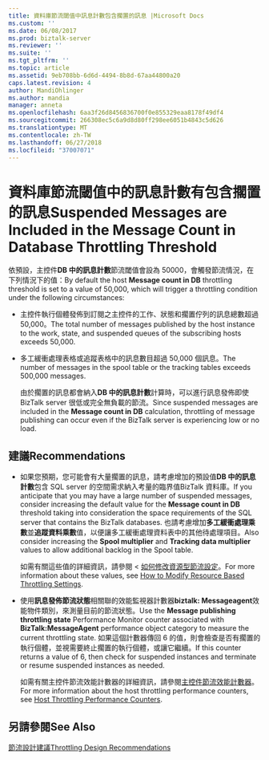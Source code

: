```yaml
---
title: 資料庫節流閾值中訊息計數包含擱置的訊息 |Microsoft Docs
ms.custom: ''
ms.date: 06/08/2017
ms.prod: biztalk-server
ms.reviewer: ''
ms.suite: ''
ms.tgt_pltfrm: ''
ms.topic: article
ms.assetid: 9eb708bb-6d6d-4494-8b8d-67aa44800a20
caps.latest.revision: 4
author: MandiOhlinger
ms.author: mandia
manager: anneta
ms.openlocfilehash: 6aa3f26d8456836700f0e855329eaa8178f49df4
ms.sourcegitcommit: 266308ec5c6a9d8d80ff298ee6051b4843c5d626
ms.translationtype: MT
ms.contentlocale: zh-TW
ms.lasthandoff: 06/27/2018
ms.locfileid: "37007071"
---
```

# <a name="suspended-messages-are-included-in-the-message-count-in-database-throttling-threshold"></a><span data-ttu-id="54b0c-102">資料庫節流閾值中的訊息計數有包含擱置的訊息</span><span class="sxs-lookup"><span data-stu-id="54b0c-102">Suspended Messages are Included in the Message Count in Database Throttling Threshold</span></span>
<span data-ttu-id="54b0c-103">依預設，主控件**DB 中的訊息計數**節流閾值會設為 50000，會觸發節流情況，在下列情況下的值：</span><span class="sxs-lookup"><span data-stu-id="54b0c-103">By default the host **Message count in DB** throttling threshold is set to a value of 50,000, which will trigger a throttling condition under the following circumstances:</span></span>  
  
- <span data-ttu-id="54b0c-104">主控件執行個體發佈到訂閱之主控件的工作、狀態和擱置佇列的訊息總數超過 50,000。</span><span class="sxs-lookup"><span data-stu-id="54b0c-104">The total number of messages published by the host instance to the work, state, and suspended queues of the subscribing hosts exceeds 50,000.</span></span>  
  
- <span data-ttu-id="54b0c-105">多工緩衝處理表格或追蹤表格中的訊息數目超過 50,000 個訊息。</span><span class="sxs-lookup"><span data-stu-id="54b0c-105">The number of messages in the spool table or the tracking tables exceeds 500,000 messages.</span></span>  
  
  <span data-ttu-id="54b0c-106">由於擱置的訊息都會納入**DB 中的訊息計數**計算時，可以進行訊息發佈即使 BizTalk server 很低或完全無負載的節流。</span><span class="sxs-lookup"><span data-stu-id="54b0c-106">Since suspended messages are included in the **Message count in DB** calculation, throttling of message publishing can occur even if the BizTalk server is experiencing low or no load.</span></span>  
  
## <a name="recommendations"></a><span data-ttu-id="54b0c-107">建議</span><span class="sxs-lookup"><span data-stu-id="54b0c-107">Recommendations</span></span>  
  
-   <span data-ttu-id="54b0c-108">如果您預期，您可能會有大量擱置的訊息，請考慮增加的預設值**DB 中的訊息計數**包含 SQL server 的空間需求納入考量的臨界值BizTalk 資料庫。</span><span class="sxs-lookup"><span data-stu-id="54b0c-108">If you anticipate that you may have a large number of suspended messages, consider increasing the default value for the **Message count in DB** threshold taking into consideration the space requirements of the SQL server that contains the BizTalk databases.</span></span> <span data-ttu-id="54b0c-109">也請考慮增加**多工緩衝處理乘數**並**追蹤資料乘數**值，以便讓多工緩衝處理資料表中的其他待處理項目。</span><span class="sxs-lookup"><span data-stu-id="54b0c-109">Also consider increasing the **Spool multiplier** and **Tracking data multiplier** values to allow additional backlog in the Spool table.</span></span>  
  
     <span data-ttu-id="54b0c-110">如需有關這些值的詳細資訊，請參閱 <<c0> [ 如何修改資源型節流設定](../core/how-to-modify-resource-based-throttling-settings.md)。</span><span class="sxs-lookup"><span data-stu-id="54b0c-110">For more information about these values, see [How to Modify Resource Based Throttling Settings](../core/how-to-modify-resource-based-throttling-settings.md).</span></span>  
  
-   <span data-ttu-id="54b0c-111">使用**訊息發佈節流狀態**相關聯的效能監視器計數器**biztalk: Messageagent**效能物件類別，來測量目前的節流狀態。</span><span class="sxs-lookup"><span data-stu-id="54b0c-111">Use the **Message publishing throttling state** Performance Monitor counter associated with **BizTalk:MessageAgent** performance object category to measure the current throttling state.</span></span> <span data-ttu-id="54b0c-112">如果這個計數器傳回 6 的值，則會檢查是否有擱置的執行個體，並視需要終止擱置的執行個體，或讓它繼續。</span><span class="sxs-lookup"><span data-stu-id="54b0c-112">If this counter returns a value of 6, then check for suspended instances and terminate or resume suspended instances as needed.</span></span>  
  
     <span data-ttu-id="54b0c-113">如需有關主控件節流效能計數器的詳細資訊，請參閱[主控件節流效能計數器](../core/host-throttling-performance-counters.md)。</span><span class="sxs-lookup"><span data-stu-id="54b0c-113">For more information about the host throttling performance counters, see [Host Throttling Performance Counters](../core/host-throttling-performance-counters.md).</span></span>  
  
## <a name="see-also"></a><span data-ttu-id="54b0c-114">另請參閱</span><span class="sxs-lookup"><span data-stu-id="54b0c-114">See Also</span></span>  
 [<span data-ttu-id="54b0c-115">節流設計建議</span><span class="sxs-lookup"><span data-stu-id="54b0c-115">Throttling Design Recommendations</span></span>](../core/throttling-design-recommendations.md)